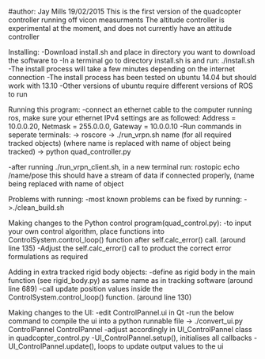 #author: Jay Mills 19/02/2015
This is the first version of the quadcopter controller running off vicon measurments
The altitude controller is experimental at the moment, and does not currently have 
an attitude controller


Installing:
-Download install.sh and place in directory you want to download the software to
-In a terminal go to directory install.sh is and run: ./install.sh
-The install process will take a few minutes depending on the internet connection
-The install process has been tested on ubuntu 14.04 but should work with 13.10
-Other versions of ubuntu require different versions of ROS to run


Running this program:
-connect an ethernet cable to the computer running ros, make sure your ethernet
 IPv4 settings are as followed: Address = 10.0.0.20, Netmask = 255.0.0.0, Gateway = 10.0.0.10
-Run commands in seperate terminals:
-> roscore
-> ./run_vrpn.sh name (for all required tracked objects)
	(where name is replaced with name of object being tracked)
-> python quad_controller.py

-after running ./run_vrpn_client.sh, in a new terminal run: rostopic echo /name/pose
 this should have a stream of data if connected properly, (name being replaced with 
 name of object


Problems with running:
-most known problems can be fixed by running:
->./clean_build.sh


Making changes to the Python control program(quad_control.py):
-to input your own control algorithm, place functions into ControlSystem.control_loop() function
 after self.calc_error() call. (around line 135)
-Adjust the self.calc_error() call to product the correct error formulations as required


Adding in extra tracked rigid body objects: 
-define as rigid body in the main function (see rigid_body.py) as same name as in tracking software 
 (around line 689)
-call update position values inside the ControlSystem.control_loop() function. (around line 130)


Making changes to the UI:
-edit ControlPannel.ui in Qt
-run the below command to compile the ui into a python runnable file
-> ./convert_ui.py ControlPannel ControlPannel
-adjust accordingly in UI_ControlPannel class in quadcopter_control.py
-UI_ControlPannel.setup(), initialises all callbacks 
-UI_ControlPannel.update(), loops to update output values to the ui

